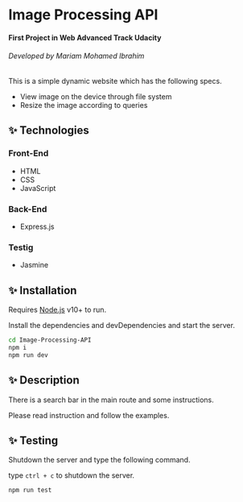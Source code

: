 # Image Processing API
#### First Project in Web Advanced Track Udacity
###### Developed by Mariam Mohamed Ibrahim 

This is a simple dynamic website which has the following specs.

- View image on the device through file system
- Resize the image according to queries

## ✨ Technologies
### Front-End

- HTML 
- CSS 
- JavaScript

### Back-End

- Express.js 

### Testig

- Jasmine


## ✨ Installation

Requires [Node.js](https://nodejs.org/) v10+ to run.

Install the dependencies and devDependencies and start the server.

```sh
cd Image-Processing-API
npm i
npm run dev
```
## ✨ Description 

There is a search bar in the main route and some instructions.

Please read instruction and follow the examples.

## ✨ Testing 

Shutdown the server and type the following command.

type `ctrl + c` to shutdown the server.

```sh
npm run test
```

